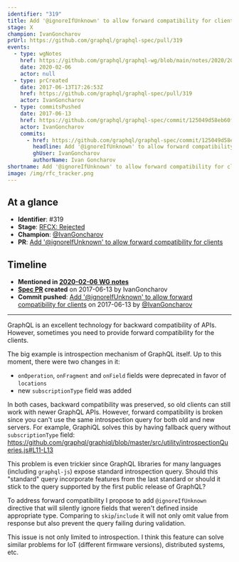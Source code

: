 ```yaml
---
identifier: "319"
title: Add '@ignoreIfUnknown' to allow forward compatibility for clients
stage: X
champion: IvanGoncharov
prUrl: https://github.com/graphql/graphql-spec/pull/319
events:
  - type: wgNotes
    href: https://github.com/graphql/graphql-wg/blob/main/notes/2020/2020-02-06.md
    date: 2020-02-06
    actor: null
  - type: prCreated
    date: 2017-06-13T17:26:53Z
    href: https://github.com/graphql/graphql-spec/pull/319
    actor: IvanGoncharov
  - type: commitsPushed
    date: 2017-06-13
    href: https://github.com/graphql/graphql-spec/commit/125049d58eb60f6aadb6be7d9d14217611b1b306
    actor: IvanGoncharov
    commits:
      - href: https://github.com/graphql/graphql-spec/commit/125049d58eb60f6aadb6be7d9d14217611b1b306
        headline: Add '@ignoreIfUnknown' to allow forward compatibility for clients
        ghUser: IvanGoncharov
        authorName: Ivan Goncharov
shortname: Add '@ignoreIfUnknown' to allow forward compatibility for clients
image: /img/rfc_tracker.png
---
```


## At a glance

- **Identifier**: #319
- **Stage**: [RFCX: Rejected](https://github.com/graphql/graphql-spec/blob/main/CONTRIBUTING.md#stage-x-rejected)
- **Champion**: [@IvanGoncharov](https://github.com/IvanGoncharov)
- **PR**: [Add '@ignoreIfUnknown' to allow forward compatibility for clients](https://github.com/graphql/graphql-spec/pull/319)

<!-- BEGIN_CUSTOM_TEXT -->



<!-- END_CUSTOM_TEXT -->

## Timeline

- **Mentioned in [2020-02-06 WG notes](https://github.com/graphql/graphql-wg/blob/main/notes/2020/2020-02-06.md)**
- **[Spec PR](https://github.com/graphql/graphql-spec/pull/319) created** on 2017-06-13 by IvanGoncharov
- **Commit pushed**: [Add '@ignoreIfUnknown' to allow forward compatibility for clients](https://github.com/graphql/graphql-spec/commit/125049d58eb60f6aadb6be7d9d14217611b1b306) on 2017-06-13 by [@IvanGoncharov](https://github.com/IvanGoncharov)

<!-- VERBATIM -->

---

GraphQL is an excellent technology for backward compatibility of APIs. However, sometimes you need to provide forward compatibility for the clients. 

The big example is introspection mechanism of GraphQL itself. Up to this moment, there were two changes in it:
  - `onOperation`, `onFragment` and `onField` fields were deprecated in favor of `locations`
  - new `subscriptionType` field was added

In both cases, backward compatibility was preserved, so old clients can still work with newer GraphQL APIs. However, forward compatibility is broken since you can't use the same introspection query for both old and new servers. For example, GraphiQL solves this by having fallback query without `subscriptionType` field: 
https://github.com/graphql/graphiql/blob/master/src/utility/introspectionQueries.js#L11-L13

This problem is even trickier since GraphQL libraries for many languages (including `graphql-js`) expose standard introspection query. Should this "standard" query incorporate features from the last standard or should it stick to the query supported by the first public release of GraphQL?

To address forward compatibility I propose to add `@ignoreIfUnknown` directive that will silently ignore fields that weren't defined inside appropriate type. Comparing to `skip`/`include` it will not only omit value from response but also prevent the query failing during validation.

This issue is not only limited to introspection. I think this feature can solve similar problems for IoT (different firmware versions), distributed systems, etc.
